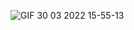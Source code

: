




![GIF 30 03 2022 15-55-13](https://user-images.githubusercontent.com/96186050/160839241-e03fe12c-4867-4e4c-a06b-d03721a03c1e.gif)
